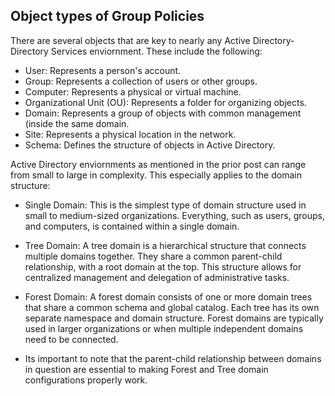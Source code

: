 ## Object types of Group Policies 
There are several objects that are key to nearly any Active Directory-Directory Services enviornment. These include the following:

* User: Represents a person's account.
* Group: Represents a collection of users or other groups.
* Computer: Represents a physical or virtual machine.
* Organizational Unit (OU): Represents a folder for organizing objects.
* Domain: Represents a group of objects with common management (inside the same domain.
* Site: Represents a physical location in the network.
* Schema: Defines the structure of objects in Active Directory.

Active Directory enviornments as mentioned in the prior post can range from small to large in complexity. This especially applies to the domain structure:

* Single Domain: This is the simplest type of domain structure used in small to medium-sized organizations. Everything, such as users, groups, and computers, is contained within a single domain.

* Tree Domain: A tree domain is a hierarchical structure that connects multiple domains together. They share a common parent-child relationship, with a root domain at the top. This structure allows for centralized management and delegation of administrative tasks.

* Forest Domain: A forest domain consists of one or more domain trees that share a common schema and global catalog. Each tree has its own separate namespace and domain structure. Forest domains are typically used in larger organizations or when multiple independent domains need to be connected.

* Its important to note that the parent-child relationship between domains in question are essential to making Forest and Tree domain configurations properly work. 
